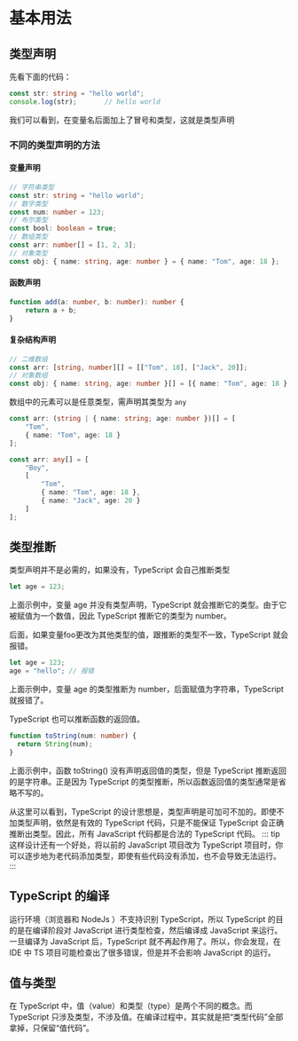 # 基本用法

## 类型声明
先看下面的代码：
```ts
const str: string = "hello world";
console.log(str);       // hello world
```
我们可以看到，在变量名后面加上了冒号和类型，这就是类型声明

### 不同的类型声明的方法
#### 变量声明
```ts
// 字符串类型
const str: string = "hello world";
// 数字类型
const num: number = 123;
// 布尔类型
const bool: boolean = true;
// 数组类型
const arr: number[] = [1, 2, 3];
// 对象类型
const obj: { name: string, age: number } = { name: "Tom", age: 18 };
```

#### 函数声明
```ts
function add(a: number, b: number): number {
    return a + b;
}
```

#### 复杂结构声明
```ts
// 二维数组
const arr: [string, number][] = [["Tom", 18], ["Jack", 20]];
// 对象数组
const obj: { name: string, age: number }[] = [{ name: "Tom", age: 18 }, { name: "Jack", age: 20 }];
```
数组中的元素可以是任意类型，需声明其类型为 `any`
```ts 
const arr: (string | { name: string; age: number })[] = [
    "Tom", 
    { name: "Tom", age: 18 }
];

const arr: any[] = [
    "Boy", 
    [
        "Tom", 
        { name: "Tom", age: 18 }, 
        { name: "Jack", age: 20 }
    ]
];
```
## 类型推断
类型声明并不是必需的，如果没有，TypeScript 会自己推断类型

```ts
let age = 123;
```
上面示例中，变量 age 并没有类型声明，TypeScript 就会推断它的类型。由于它被赋值为一个数值，因此 TypeScript 推断它的类型为 number。

后面，如果变量foo更改为其他类型的值，跟推断的类型不一致，TypeScript 就会报错。
```ts
let age = 123;
age = "hello"; // 报错
```
上面示例中，变量 age 的类型推断为 number，后面赋值为字符串，TypeScript 就报错了。

TypeScript 也可以推断函数的返回值。
```ts
function toString(num: number) {
  return String(num);
}
```
上面示例中，函数 toString() 没有声明返回值的类型，但是 TypeScript 推断返回的是字符串。正是因为 TypeScript 的类型推断，所以函数返回值的类型通常是省略不写的。

从这里可以看到，TypeScript 的设计思想是，类型声明是可加可不加的。即使不加类型声明，依然是有效的 TypeScript 代码，只是不能保证 TypeScript 会正确推断出类型。因此，所有 JavaScript 代码都是合法的 TypeScript 代码。
::: tip
这样设计还有一个好处，将以前的 JavaScript 项目改为 TypeScript 项目时，你可以逐步地为老代码添加类型，即使有些代码没有添加，也不会导致无法运行。
:::
<br>
## TypeScript 的编译
运行环境（浏览器和 NodeJs ）不支持识别 TypeScript，所以 TypeScript 的目的是在编译阶段对 JavaScript 进行类型检查，然后编译成 JavaScript 来运行。一旦编译为 JavaScript 后，TypeScript 就不再起作用了。所以，你会发现，在 IDE 中 TS 项目可能检查出了很多错误，但是并不会影响 JavaScript 的运行。
<br>
## 值与类型
在 TypeScript 中，值（value）和类型（type）是两个不同的概念。而 TypeScript 只涉及类型，不涉及值。在编译过程中，其实就是把“类型代码”全部拿掉，只保留“值代码”。